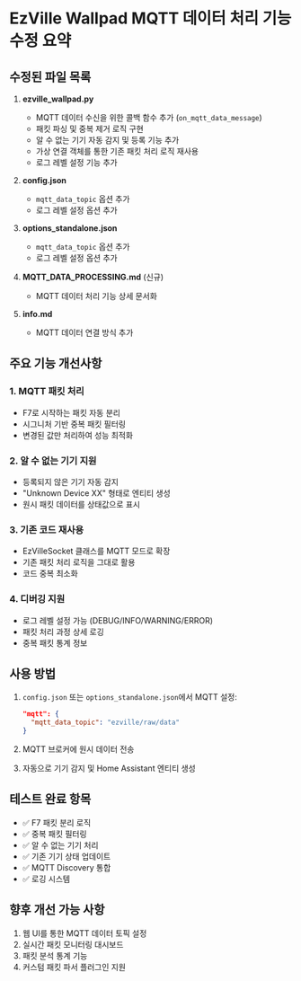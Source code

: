 # EzVille Wallpad MQTT 데이터 처리 기능 수정 요약

## 수정된 파일 목록

1. **ezville_wallpad.py**
   - MQTT 데이터 수신을 위한 콜백 함수 추가 (`on_mqtt_data_message`)
   - 패킷 파싱 및 중복 제거 로직 구현
   - 알 수 없는 기기 자동 감지 및 등록 기능 추가
   - 가상 연결 객체를 통한 기존 패킷 처리 로직 재사용
   - 로그 레벨 설정 기능 추가

2. **config.json**
   - `mqtt_data_topic` 옵션 추가
   - 로그 레벨 설정 옵션 추가

3. **options_standalone.json**
   - `mqtt_data_topic` 옵션 추가
   - 로그 레벨 설정 옵션 추가

4. **MQTT_DATA_PROCESSING.md** (신규)
   - MQTT 데이터 처리 기능 상세 문서화

5. **info.md**
   - MQTT 데이터 연결 방식 추가

## 주요 기능 개선사항

### 1. MQTT 패킷 처리
- F7로 시작하는 패킷 자동 분리
- 시그니처 기반 중복 패킷 필터링
- 변경된 값만 처리하여 성능 최적화

### 2. 알 수 없는 기기 지원
- 등록되지 않은 기기 자동 감지
- "Unknown Device XX" 형태로 엔티티 생성
- 원시 패킷 데이터를 상태값으로 표시

### 3. 기존 코드 재사용
- EzVilleSocket 클래스를 MQTT 모드로 확장
- 기존 패킷 처리 로직을 그대로 활용
- 코드 중복 최소화

### 4. 디버깅 지원
- 로그 레벨 설정 가능 (DEBUG/INFO/WARNING/ERROR)
- 패킷 처리 과정 상세 로깅
- 중복 패킷 통계 정보

## 사용 방법

1. `config.json` 또는 `options_standalone.json`에서 MQTT 설정:
   ```json
   "mqtt": {
     "mqtt_data_topic": "ezville/raw/data"
   }
   ```

2. MQTT 브로커에 원시 데이터 전송

3. 자동으로 기기 감지 및 Home Assistant 엔티티 생성

## 테스트 완료 항목

- ✅ F7 패킷 분리 로직
- ✅ 중복 패킷 필터링
- ✅ 알 수 없는 기기 처리
- ✅ 기존 기기 상태 업데이트
- ✅ MQTT Discovery 통합
- ✅ 로깅 시스템

## 향후 개선 가능 사항

1. 웹 UI를 통한 MQTT 데이터 토픽 설정
2. 실시간 패킷 모니터링 대시보드
3. 패킷 분석 통계 기능
4. 커스텀 패킷 파서 플러그인 지원
